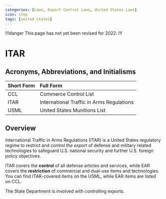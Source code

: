 ```yaml
---
categories: [Laws, Export Control Laws, United States Laws]
icon: stop
tags: [united states]
---
```


!!!danger
This page has not yet been revised for 2022.
!!!

# ITAR

## Acronyms, Abbreviations, and Initialisms

Short Form | Full Form
:--- | :---
CCL | Commerce Control List
ITAR | International Traffic in Arms Regulations
USML | United States Munitions List

## Overview

International Traffic in Arms Regulations (ITAR) is a United States regulatory regime to restrict and *control the export* of defense and military related technologies to safeguard U.S. national security and further U.S. foreign policy objectives.

ITAR covers the **control** of all defense articles and services, while EAR covers the **restriction** of commercial and dual-use items and technologies. You can find ITAR-covered items on the USML, while EAR items are listed on CCL.

The State Department is involved with controlling exports.
